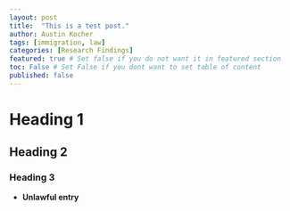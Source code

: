 ```yaml
---
layout: post
title:  "This is a test post."
author: Austin Kocher
tags: [immigration, law]
categories: [Research Findings]
featured: true # Set false if you do not want it in featured section
toc: False # Set False if you dont want to set table of content 
published: false
---
```


# Heading 1

## Heading 2

### Heading 3

+ **Unlawful entry**